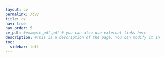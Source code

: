 ```yaml
---
layout: cv
permalink: /cv/
title: cv
nav: true
nav_order: 5
cv_pdf: #example_pdf.pdf # you can also use external links here
description: #This is a description of the page. You can modify it in '_pages/cv.md'. You can also change or remove the top pdf download button.
toc:
  sidebar: left
---
```


